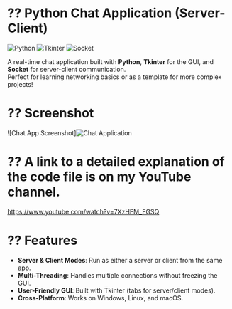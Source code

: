 # ?? Python Chat Application (Server-Client)

![Python](https://img.shields.io/badge/Python-3.8%2B-blue)
![Tkinter](https://img.shields.io/badge/GUI-Tkinter-green)
![Socket](https://img.shields.io/badge/Network-Socket-orange)

A real-time chat application built with **Python**, **Tkinter** for the GUI, and **Socket** for server-client communication.  
Perfect for learning networking basics or as a template for more complex projects!

# ?? Screenshot
![Chat App Screenshot]![Chat Application ](https://github.com/user-attachments/assets/1b6034d4-1a01-4e4b-a96d-1b0872f4fe6f)

# ?? A link to a detailed explanation of the code file is on my YouTube channel.
https://www.youtube.com/watch?v=7XzHFM_FGSQ
# ?? Features  
- **Server & Client Modes**: Run as either a server or client from the same app.
- **Multi-Threading**: Handles multiple connections without freezing the GUI.
- **User-Friendly GUI**: Built with Tkinter (tabs for server/client modes).
- **Cross-Platform**: Works on Windows, Linux, and macOS.
